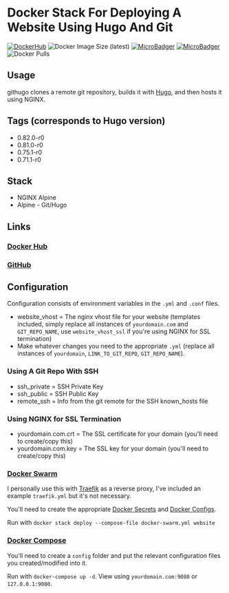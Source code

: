 # Docker Stack For Deploying A Website Using Hugo And Git

[![DockerHub](https://img.shields.io/docker/cloud/build/zeigren/githugo)](https://hub.docker.com/r/zeigren/githugo)
![Docker Image Size (latest)](https://img.shields.io/docker/image-size/zeigren/githugo/latest)
[![MicroBadger](https://images.microbadger.com/badges/version/zeigren/githugo.svg)](https://microbadger.com/images/zeigren/githugo)
[![MicroBadger](https://images.microbadger.com/badges/commit/zeigren/githugo.svg)](https://microbadger.com/images/zeigren/githugo)
![Docker Pulls](https://img.shields.io/docker/pulls/zeigren/githugo)

## Usage

githugo clones a remote git repository, builds it with [Hugo](https://gohugo.io/), and then hosts it using NGINX.

## Tags (corresponds to Hugo version)

- 0.82.0-r0
- 0.81.0-r0
- 0.75.1-r0
- 0.71.1-r0

## Stack

- NGINX Alpine
- Alpine - Git/Hugo

## Links

### [Docker Hub](https://hub.docker.com/r/zeigren/githugo)

### [GitHub](https://github.com/Zeigren/githugo)

## Configuration

Configuration consists of environment variables in the `.yml` and `.conf` files.

- website_vhost = The nginx vhost file for your website (templates included, simply replace all instances of `yourdomain.com` and `GIT_REPO_NAME`, use `website_vhost_ssl` if you're using NGINX for SSL termination)
- Make whatever changes you need to the appropriate `.yml` (replace all instances of `yourdomain`, `LINK_TO_GIT_REPO`, `GIT_REPO_NAME`).

### Using A Git Repo With SSH

- ssh_private = SSH Private Key
- ssh_public = SSH Public Key
- remote_ssh = Info from the git remote for the SSH known_hosts file

### Using NGINX for SSL Termination

- yourdomain.com.crt = The SSL certificate for your domain (you'll need to create/copy this)
- yourdomain.com.key = The SSL key for your domain (you'll need to create/copy this)

### [Docker Swarm](https://docs.docker.com/engine/swarm/)

I personally use this with [Traefik](https://traefik.io/) as a reverse proxy, I've included an example `traefik.yml` but it's not necessary.

You'll need to create the appropriate [Docker Secrets](https://docs.docker.com/engine/swarm/secrets/) and [Docker Configs](https://docs.docker.com/engine/swarm/configs/).

Run with `docker stack deploy --compose-file docker-swarm.yml website`

### [Docker Compose](https://docs.docker.com/compose/)

You'll need to create a `config` folder and put the relevant configuration files you created/modified into it.

Run with `docker-compose up -d`. View using `yourdomain.com:9080` or `127.0.0.1:9080`.
